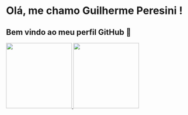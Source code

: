 # Olá, me chamo Guilherme Peresini ! 
## Bem vindo ao meu perfil GitHub 👋

<div>
<a href="https://github.com/guilhermeperesini">
<img loading="lazy" height="180em" src="https://github-readme-stats.vercel.app/api/top-langs/?username=guilhermeperesini&layout=compact&langs_count=7&theme=dracula"/>
<img loading="lazy" height="180em" src="https://github-readme-stats.vercel.app/api?username=guilhermeperesini&show_icons=true&theme=dracula&include_all_commits=true&count_private=true"/>
</div>
